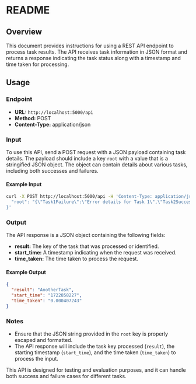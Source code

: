 # README

## Overview

This document provides instructions for using a REST API endpoint to process task results. The API receives task information in JSON format and returns a response indicating the task status along with a timestamp and time taken for processing.

## Usage

### Endpoint
- **URL:** `http://localhost:5000/api`
- **Method:** POST
- **Content-Type:** application/json

### Input

To use this API, send a POST request with a JSON payload containing task details. The payload should include a key `root` with a value that is a stringified JSON object. The object can contain details about various tasks, including both successes and failures.

#### Example Input

```sh
curl -X POST http://localhost:5000/api -H 'Content-Type: application/json' -d '{  
  "root": "{\"Task1Failure\":\"Error details for Task 1\",\"Task2Success\":\"Success details for Task 2\",\"AnotherTaskFailure\":\"Error details for Another Task\"}"  
}'
```

### Output

The API response is a JSON object containing the following fields:
- **result:** The key of the task that was processed or identified.
- **start_time:** A timestamp indicating when the request was received.
- **time_taken:** The time taken to process the request.

#### Example Output

```json
{
  "result": "AnotherTask",
  "start_time": "1722858227",
  "time_taken": "0.000407243"
}
```

### Notes
- Ensure that the JSON string provided in the `root` key is properly escaped and formatted.
- The API response will include the task key processed (`result`), the starting timestamp (`start_time`), and the time taken (`time_taken`) to process the input.

This API is designed for testing and evaluation purposes, and it can handle both success and failure cases for different tasks.